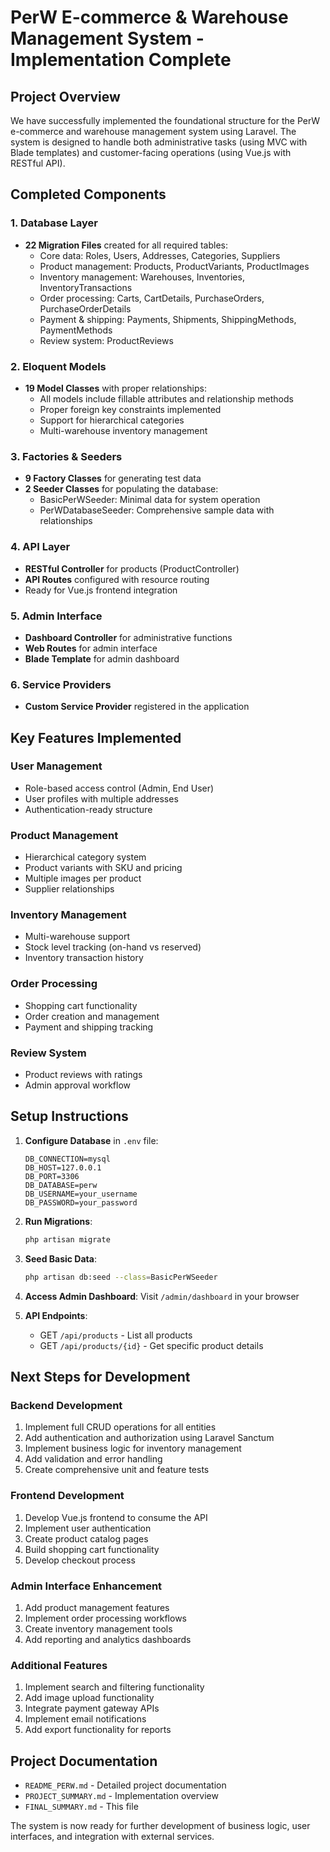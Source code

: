 # PerW E-commerce & Warehouse Management System - Implementation Complete

## Project Overview
We have successfully implemented the foundational structure for the PerW e-commerce and warehouse management system using Laravel. The system is designed to handle both administrative tasks (using MVC with Blade templates) and customer-facing operations (using Vue.js with RESTful API).

## Completed Components

### 1. Database Layer
- **22 Migration Files** created for all required tables:
  - Core data: Roles, Users, Addresses, Categories, Suppliers
  - Product management: Products, ProductVariants, ProductImages
  - Inventory management: Warehouses, Inventories, InventoryTransactions
  - Order processing: Carts, CartDetails, PurchaseOrders, PurchaseOrderDetails
  - Payment & shipping: Payments, Shipments, ShippingMethods, PaymentMethods
  - Review system: ProductReviews

### 2. Eloquent Models
- **19 Model Classes** with proper relationships:
  - All models include fillable attributes and relationship methods
  - Proper foreign key constraints implemented
  - Support for hierarchical categories
  - Multi-warehouse inventory management

### 3. Factories & Seeders
- **9 Factory Classes** for generating test data
- **2 Seeder Classes** for populating the database:
  - BasicPerWSeeder: Minimal data for system operation
  - PerWDatabaseSeeder: Comprehensive sample data with relationships

### 4. API Layer
- **RESTful Controller** for products (ProductController)
- **API Routes** configured with resource routing
- Ready for Vue.js frontend integration

### 5. Admin Interface
- **Dashboard Controller** for administrative functions
- **Web Routes** for admin interface
- **Blade Template** for admin dashboard

### 6. Service Providers
- **Custom Service Provider** registered in the application

## Key Features Implemented

### User Management
- Role-based access control (Admin, End User)
- User profiles with multiple addresses
- Authentication-ready structure

### Product Management
- Hierarchical category system
- Product variants with SKU and pricing
- Multiple images per product
- Supplier relationships

### Inventory Management
- Multi-warehouse support
- Stock level tracking (on-hand vs reserved)
- Inventory transaction history

### Order Processing
- Shopping cart functionality
- Order creation and management
- Payment and shipping tracking

### Review System
- Product reviews with ratings
- Admin approval workflow

## Setup Instructions

1. **Configure Database** in `.env` file:
   ```env
   DB_CONNECTION=mysql
   DB_HOST=127.0.0.1
   DB_PORT=3306
   DB_DATABASE=perw
   DB_USERNAME=your_username
   DB_PASSWORD=your_password
   ```

2. **Run Migrations**:
   ```bash
   php artisan migrate
   ```

3. **Seed Basic Data**:
   ```bash
   php artisan db:seed --class=BasicPerWSeeder
   ```

4. **Access Admin Dashboard**:
   Visit `/admin/dashboard` in your browser

5. **API Endpoints**:
   - GET `/api/products` - List all products
   - GET `/api/products/{id}` - Get specific product details

## Next Steps for Development

### Backend Development
1. Implement full CRUD operations for all entities
2. Add authentication and authorization using Laravel Sanctum
3. Implement business logic for inventory management
4. Add validation and error handling
5. Create comprehensive unit and feature tests

### Frontend Development
1. Develop Vue.js frontend to consume the API
2. Implement user authentication
3. Create product catalog pages
4. Build shopping cart functionality
5. Develop checkout process

### Admin Interface Enhancement
1. Add product management features
2. Implement order processing workflows
3. Create inventory management tools
4. Add reporting and analytics dashboards

### Additional Features
1. Implement search and filtering functionality
2. Add image upload functionality
3. Integrate payment gateway APIs
4. Implement email notifications
5. Add export functionality for reports

## Project Documentation
- `README_PERW.md` - Detailed project documentation
- `PROJECT_SUMMARY.md` - Implementation overview
- `FINAL_SUMMARY.md` - This file

The system is now ready for further development of business logic, user interfaces, and integration with external services.
